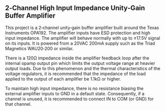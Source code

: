 ## 2&#x2011;Channel High Input Impedance Unity&#x2011;Gain Buffer Amplifier

This project is a 2&#x2011;channel unity&#x2011;gain buffer amplifier built around the Texas Instruments OPA192. The amplifier inputs have ESD protection and high input impedance. The amplifier will behave normally with up to &#xb1;17.5V signal on its inputs. It is powered from a 20VAC 200mA supply such as the Triad Magnetics WAU20&#x2011;200 or similar.

There is a 120&#x3a9; impedance inside the amplifier feedback loop after the internal opamp output pin which limits the output voltage range at heavier output loads. Due to this phenomenon and the thermal characteristics of the voltage regulators, it is recommended that the impedance of the load applied to the output of each amplifier be 1.1k&#x3a9; or higher.

To maintain high input impedance, there is no resistance biasing the external amplifier inputs to GND in a default state. Consequently, if a channel is unused, it is recommended to connect IN to COM (or GND) for that channel.
